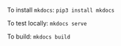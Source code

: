 
To install `mkdocs`: `pip3 install mkdocs`

To test locally: `mkdocs serve`

To build: `mkdocs build`
